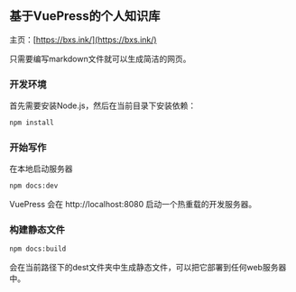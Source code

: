 ## 基于VuePress的个人知识库

主页：[https://bxs.ink/](https://bxs.ink/)

只需要编写markdown文件就可以生成简洁的网页。

### 开发环境

首先需要安装Node.js，然后在当前目录下安装依赖：

```sh
npm install
```

### 开始写作

在本地启动服务器

```sh
npm docs:dev
```

VuePress 会在 http://localhost:8080 启动一个热重载的开发服务器。

### 构建静态文件

```sh
npm docs:build
```

会在当前路径下的dest文件夹中生成静态文件，可以把它部署到任何web服务器中。
